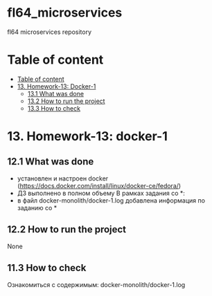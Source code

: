 # fl64_microservices
fl64 microservices repository

# Table of content

- [Table of content](#table-of-content)
- [13. Homework-13: Docker-1](#13-homework-13-docker-1)
    - [13.1 What was done](#131-what-was-done)
    - [13.2 How to run the project](#132-how-to-run-the-project)
    - [13.3 How to check](#133-how-to-check)

# 13. Homework-13: docker-1

## 12.1 What was done
- установлен и настроен docker (https://docs.docker.com/install/linux/docker-ce/fedora/)
- ДЗ выполнено в полном объему
В рамках задания со *:
- в файл docker-monolith/docker-1.log добавлена информация по заданию со *

## 12.2 How to run the project

None

## 11.3 How to check

Ознакомиться с содержимым: docker-monolith/docker-1.log